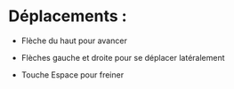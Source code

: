 # Déplacements :

- Flèche du haut pour avancer

- Flèches gauche et droite pour se déplacer latéralement

- Touche Espace pour freiner
